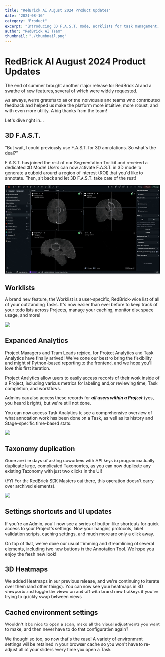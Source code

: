 ```yaml
---
title: "RedBrick AI August 2024 Product Updates"
date: "2024-08-16"
category: "Product"
excerpt: "Introducing 3D F.A.S.T. mode, Worklists for task management, expanded analytics for projects and tasks, taxonomy duplication, improved settings access, 3D heatmaps, and cached environment settings."
author: "RedBrick AI Team"
thumbnail: "./thumbnail.png"
---
```


# RedBrick AI August 2024 Product Updates

The end of summer brought another major release for RedBrick AI and a swathe of new features, several of which were widely requested.

As always, we're grateful to all of the individuals and teams who contributed feedback and helped us make the platform more intuitive, more robust, and with even more utility. A big thanks from the team!

Let's dive right in...

## 3D F.A.S.T.

"But wait, I could previously use F.A.S.T. for 3D annotations. So what's the deal?"

F.A.S.T. has joined the rest of our Segmentation Toolkit and received a dedicated 3D Mode! Users can now activate F.A.S.T. in 3D mode to generate a cuboid around a region of interest (ROI) that you'd like to annotate. Then, sit back and let 3D F.A.S.T. take care of the rest!

![](./fig1.gif)

## Worklists

A brand new feature, the Worklist is a user-specific, RedBrick-wide list of all of your outstanding Tasks. It's now easier than ever before to keep track of your todo lists across Projects, manage your caching, monitor disk space usage, and more!

![](./fig2.gif)

## Expanded Analytics

Project Managers and Team Leads rejoice, for Project Analytics and Task Analytics have finally arrived! We've done our best to bring the flexibility and might of Python-based reporting to the frontend, and we hope you'll love this first iteration.

Project Analytics allow users to easily access records of their work inside of a Project, including various metrics for labeling and/or reviewing time, Task completion, and workflows.

Admins can also access these records for **_all users within a Project_** (yes, you heard it right), but we're still not done.

You can now access Task Analytics to see a comprehensive overview of what annotation work has been done on a Task, as well as its history and Stage-specific time-based stats.

![](./fig3.gif)

## Taxonomy duplication

Gone are the days of asking coworkers with API keys to programmatically duplicate large, complicated Taxonomies, as you can now duplicate any existing Taxonomy with just two clicks in the UI!

(FYI For the RedBrick SDK Masters out there, this operation doesn't carry over archived elements).

![](./fig4.gif)

## Settings shortcuts and UI updates

If you're an Admin, you'll now see a series of button-like shortcuts for quick access to your Project's settings. Now your hanging protocols, label validation scripts, caching settings, and much more are only a click away.

On top of that, we've done our usual trimming and streamlining of several elements, including two new buttons in the Annotation Tool. We hope you enjoy the fresh new look!

## 3D Heatmaps

We added Heatmaps in our previous release, and we're continuing to iterate over them (and other things). You can now see your heatmaps in 3D viewports and toggle the views on and off with brand new hotkeys if you're trying to quickly swap between views!

## Cached environment settings

Wouldn't it be nice to open a scan, make all the visual adjustments you want to make, and then never have to do that configuration again?

We thought so too, so now that's the case! A variety of environment settings will be retained in your browser cache so you won't have to re-adjust all of your sliders every time you open a Task.
